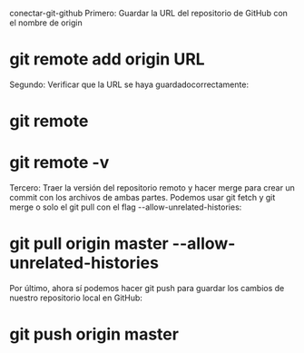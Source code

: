 conectar-git-github
Primero: Guardar la URL del repositorio de GitHub con el nombre de origin
# git remote add origin URL

Segundo: Verificar que la URL se haya guardadocorrectamente:
# git remote
# git remote -v

Tercero: Traer la versión del repositorio remoto y hacer merge para crear un commit con los archivos de ambas partes. Podemos usar git fetch y git merge o solo el git pull con el flag --allow-unrelated-histories:
# git pull origin master --allow-unrelated-histories

Por último, ahora sí podemos hacer git push para guardar
los cambios de nuestro repositorio local en GitHub:
# git push origin master
